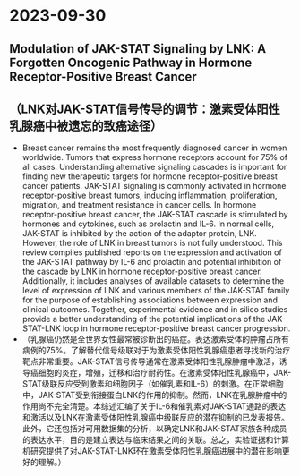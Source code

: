 
# 2023-09-30
## Modulation of JAK-STAT Signaling by LNK: A Forgotten Oncogenic Pathway in Hormone Receptor-Positive Breast Cancer
## （LNK对JAK-STAT信号传导的调节：激素受体阳性乳腺癌中被遗忘的致癌途径）
- Breast cancer remains the most frequently diagnosed cancer in women worldwide. Tumors that express hormone receptors account for 75% of all cases. Understanding alternative signaling cascades is important for finding new therapeutic targets for hormone receptor-positive breast cancer patients. JAK-STAT signaling is commonly activated in hormone receptor-positive breast tumors, inducing inflammation, proliferation, migration, and treatment resistance in cancer cells. In hormone receptor-positive breast cancer, the JAK-STAT cascade is stimulated by hormones and cytokines, such as prolactin and IL-6. In normal cells, JAK-STAT is inhibited by the action of the adaptor protein, LNK. However, the role of LNK in breast tumors is not fully understood. This review compiles published reports on the expression and activation of the JAK-STAT pathway by IL-6 and prolactin and potential inhibition of the cascade by LNK in hormone receptor-positive breast cancer. Additionally, it includes analyses of available datasets to determine the level of expression of LNK and various members of the JAK-STAT family for the purpose of establishing associations between expression and clinical outcomes. Together, experimental evidence and in silico studies provide a better understanding of the potential implications of the JAK-STAT-LNK loop in hormone receptor-positive breast cancer progression.
- （乳腺癌仍然是全世界女性最常被诊断出的癌症。表达激素受体的肿瘤占所有病例的75%。了解替代信号级联对于为激素受体阳性乳腺癌患者寻找新的治疗靶点非常重要。JAK-STAT信号传导通常在激素受体阳性乳腺肿瘤中激活，诱导癌细胞的炎症，增殖，迁移和治疗耐药性。在激素受体阳性乳腺癌中，JAK-STAT级联反应受到激素和细胞因子（如催乳素和IL-6）的刺激。在正常细胞中，JAK-STAT受到衔接蛋白LNK的作用的抑制。然而，LNK在乳腺肿瘤中的作用尚不完全清楚。本综述汇编了关于IL-6和催乳素对JAK-STAT通路的表达和激活以及LNK在激素受体阳性乳腺癌中级联反应的潜在抑制的已发表报告。此外，它还包括对可用数据集的分析，以确定LNK和JAK-STAT家族各种成员的表达水平，目的是建立表达与临床结果之间的关联。总之，实验证据和计算机研究提供了对JAK-STAT-LNK环在激素受体阳性乳腺癌进展中的潜在影响更好的理解。）
